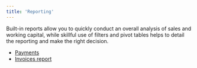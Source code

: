 ```yaml
---
title: 'Reporting'
---
```


Built-in reports allow you to quickly conduct an overall analysis of sales and working capital, while skillful use of filters and pivot tables helps to detail the reporting and make the right decision. 

-   [Payments](Payments.md)
-   [Invoices report](Invoices_report.md)
